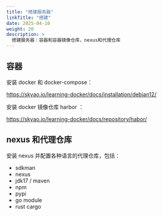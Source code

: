 ```yaml
---
title: "搭建服务器"
linkTitle: "搭建"
date: 2025-04-10
weight: 20
description: >
  搭建服务器：容器和容器镜像仓库，nexus和代理仓库
---
```


## 容器

安装 docker 和 docker-compose：

https://skyao.io/learning-docker/docs/installation/debian12/

安装 docker 镜像仓库 harbor ：

https://skyao.io/learning-docker/docs/repository/habor/

## nexus 和代理仓库

安装 nexus 并配置各种语言的代理仓库，包括：

- sdkman
- nexus
- jdk17 / maven
- npm
- pypi
- go module
- rust cargo



